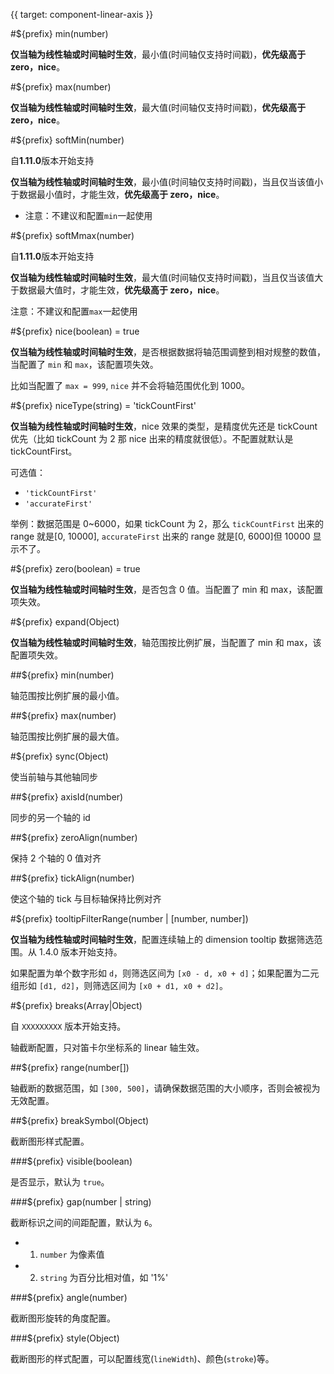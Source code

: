 {{ target: component-linear-axis }}

<!-- ILinearAxisSpec -->

#${prefix} min(number)

**仅当轴为线性轴或时间轴时生效**，最小值(时间轴仅支持时间戳)，**优先级高于 zero，nice**。

#${prefix} max(number)

**仅当轴为线性轴或时间轴时生效**，最大值(时间轴仅支持时间戳)，**优先级高于 zero，nice**。

#${prefix} softMin(number)

自**1.11.0**版本开始支持

**仅当轴为线性轴或时间轴时生效**，最小值(时间轴仅支持时间戳)，当且仅当该值小于数据最小值时，才能生效，**优先级高于 zero，nice**。

- 注意：不建议和配置`min`一起使用

#${prefix} softMmax(number)

自**1.11.0**版本开始支持

**仅当轴为线性轴或时间轴时生效**，最大值(时间轴仅支持时间戳)，当且仅当该值大于数据最大值时，才能生效，**优先级高于 zero，nice**。

注意：不建议和配置`max`一起使用

#${prefix} nice(boolean) = true

**仅当轴为线性轴或时间轴时生效**，是否根据数据将轴范围调整到相对规整的数值，当配置了 `min` 和 `max`，该配置项失效。

比如当配置了 `max = 999`, `nice` 并不会将轴范围优化到 1000。

#${prefix} niceType(string) = 'tickCountFirst'

**仅当轴为线性轴或时间轴时生效**，nice 效果的类型，是精度优先还是 tickCount 优先（比如 tickCount 为 2 那 nice 出来的精度就很低）。不配置就默认是 tickCountFirst。

可选值：

- `'tickCountFirst'`
- `'accurateFirst'`

举例：数据范围是 0~6000，如果 tickCount 为 2，那么 `tickCountFirst` 出来的 range 就是[0, 10000], `accurateFirst` 出来的 range 就是[0, 6000]但 10000 显示不了。

#${prefix} zero(boolean) = true

**仅当轴为线性轴或时间轴时生效**，是否包含 0 值。当配置了 min 和 max，该配置项失效。

#${prefix} expand(Object)

**仅当轴为线性轴或时间轴时生效**，轴范围按比例扩展，当配置了 min 和 max，该配置项失效。

##${prefix} min(number)

轴范围按比例扩展的最小值。

##${prefix} max(number)

轴范围按比例扩展的最大值。

#${prefix} sync(Object)

使当前轴与其他轴同步

##${prefix} axisId(number)

同步的另一个轴的 id

##${prefix} zeroAlign(number)

保持 2 个轴的 0 值对齐

##${prefix} tickAlign(number)

使这个轴的 tick 与目标轴保持比例对齐

#${prefix} tooltipFilterRange(number | [number, number])

**仅当轴为线性轴或时间轴时生效**，配置连续轴上的 dimension tooltip 数据筛选范围。从 1.4.0 版本开始支持。

如果配置为单个数字形如 `d`，则筛选区间为 `[x0 - d, x0 + d]`；如果配置为二元组形如 `[d1, d2]`，则筛选区间为 `[x0 + d1, x0 + d2]`。

#${prefix} breaks(Array|Object)

自 `XXXXXXXXX` 版本开始支持。

轴截断配置，只对笛卡尔坐标系的 linear 轴生效。

##${prefix} range(number[])

轴截断的数据范围，如 `[300, 500]`，请确保数据范围的大小顺序，否则会被视为无效配置。

##${prefix} breakSymbol(Object)

截断图形样式配置。

###${prefix} visible(boolean)

是否显示，默认为 `true`。

###${prefix} gap(number | string)

截断标识之间的间距配置，默认为 `6`。

- 1. `number` 为像素值
- 2. `string` 为百分比相对值，如 '1%'

###${prefix} angle(number)

截断图形旋转的角度配置。

###${prefix} style(Object)

截断图形的样式配置，可以配置线宽(`lineWidth`)、颜色(`stroke`)等。
